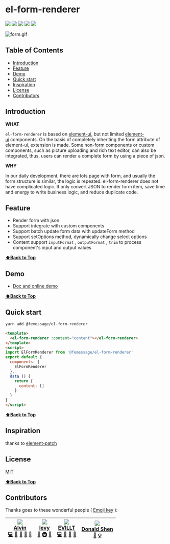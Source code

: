 # el-form-renderer

[![](https://img.shields.io/npm/dm/@femessage/el-form-renderer.svg#align=left&display=inline&height=20&originHeight=20&originWidth=140&status=done&width=140)](https://www.npmjs.com/package/@femessage/el-form-renderer) ![](https://img.shields.io/npm/v/@femessage/el-form-renderer.svg#align=left&display=inline&height=20&originHeight=20&originWidth=80&status=done&width=80) [![](https://img.shields.io/npm/l/@femessage/el-form-renderer.svg#align=left&display=inline&height=20&originHeight=20&originWidth=78&status=done&width=78)](https://github.com/FEMessage/el-form-renderer/blob/master/LICENSE) ![](https://img.shields.io/badge/PRs-welcome-brightgreen.svg#align=left&display=inline&height=20&originHeight=20&originWidth=90&status=done&width=90) [![](https://img.shields.io/badge/%F0%9F%A4%96-release%20notes-00B2EE.svg#align=left&display=inline&height=20&originHeight=20&originWidth=104&status=done&width=104)](https://github-tools.github.io/github-release-notes/)

![form.gif](https://cdn.nlark.com/yuque/0/2019/gif/224563/1561710423541-8a461306-63c8-4af4-a519-6e61e90fb8c8.gif#align=left&display=inline&height=693&name=form.gif&originHeight=693&originWidth=640&size=2958639&status=done&width=640)

## Table of Contents

- [Introduction](#introduction)
- [Feature](#feature)
- [Demo](#demo)
- [Quick start](#quick-start)
- [Inspiration](#inspiration)
- [License](#license)
- [Contributors](#contributors)


## Introduction

**WHAT**

`el-form-renderer` is based on [element-ui](https://github.com/ElemeFE/element), but not limited [element-ui](https://github.com/ElemeFE/element) components. On the basis of completely inheriting the form attribute of element-ui, extension is made. Some non-form components or custom components, such as picture uploading and rich text editor, can also be integrated, thus, users can render a complete form by using a piece of json.

**WHY**

In our daily development, there are lots page with form, and usually the form structure is similar, the logic is repeated. el-form-renderer does not have complicated logic. It only convert JSON to render form item, save time and energy to write business logic, and reduce duplicate code.

## Feature

- Render form with json
- Support integrate with custom components
- Support batch update form data with updateForm method
- Support setOptions method, dynamically change select options
- Content support `inputFormat` , `outputFormat` , `trim` to process component's input and output values

**[⬆Back to Top](#table-of-contents)**

## Demo

- [Doc and online demo](https://femessage.github.io/el-form-renderer/)

**[⬆Back to Top](#table-of-contents)**

## Quick start

```sh
yarn add @femessage/el-form-renderer 
```

```html
<template>
  <el-form-renderer :content="content"></el-form-renderer>
</template>
<script>
import ElFormRenderer from '@femessage/el-form-renderer'
export default {
  components: {
    ElFormRenderer
  },
  data () {
    return {
      content: []
    }
  }
}
</script>
```

**[⬆Back to Top](#table-of-contents)**

## Inspiration
thanks to [element-patch](https://github.com/leezng/element-patch)

## License

[MIT](https://www.yuque.com/deepexi-serverless/onx52o/LICENSE)

**[⬆Back to Top](#table-of-contents)**

## Contributors

Thanks goes to these wonderful people ( [Emoji key](https://allcontributors.org/docs/en/emoji-key) ):

| [![](https://avatars0.githubusercontent.com/u/11909145?v=4#alt=Alvin&width=100)<br />**Alvin**](https://github.com/Alvin-Liu)<br />[💻](https://github.com/FEMessage/el-form-renderer/commits?author=Alvin-Liu) [👀](#review-Alvin-Liu) [🐛](https://github.com/FEMessage/el-form-renderer/issues?q=author%3AAlvin-Liu) [📝](#blog-Alvin-Liu) [🤔](#ideas-Alvin-Liu) | [![](https://avatars3.githubusercontent.com/u/9384365?v=4#alt=levy&width=100)<br />**levy**](http://levy.work)<br />[👀](#review-levy9527) [🚇](#infra-levy9527) [🤔](#ideas-levy9527) | [![](https://avatars3.githubusercontent.com/u/19513289?v=4#alt=EVILLT&width=100)<br />**EVILLT**](https://evila.me)<br />[💻](https://github.com/FEMessage/el-form-renderer/commits?author=evillt) [🐛](https://github.com/FEMessage/el-form-renderer/issues?q=author%3Aevillt) [📝](#blog-evillt) [🤔](#ideas-evillt) | [![](https://avatars3.githubusercontent.com/u/19591950?v=4#alt=Donald%20Shen&width=100)<br />**Donald Shen**](https://donaldshen.github.io/portfolio)<br />[📖](https://github.com/FEMessage/el-form-renderer/commits?author=donaldshen) [💡](#example-donaldshen) |
| --- | --- | --- | --- |


